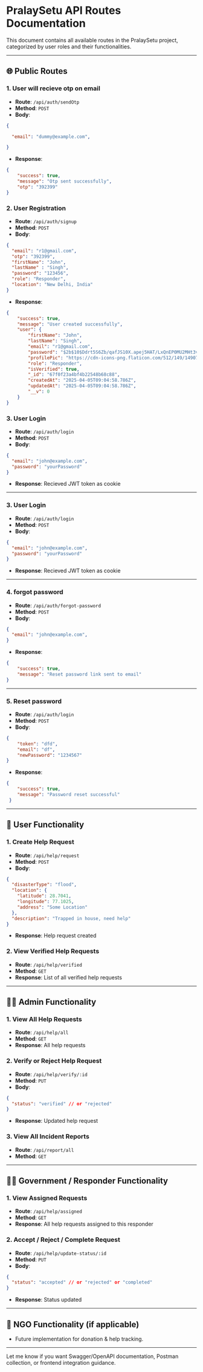 # PralaySetu API Routes Documentation

This document contains all available routes in the PralaySetu project, categorized by user roles and their functionalities.

---

## 🌐 Public Routes
### 1. User will recieve otp on email
- **Route**: `/api/auth/sendOtp`
- **Method**: `POST`
- **Body**:
```json
{

  "email": "dummy@example.com",

}
```
- **Response**: 
```json
{
    "success": true,
    "message": "Otp sent successfully",
    "otp": "392399"
}
```

### 2. User Registration
- **Route**: `/api/auth/signup`
- **Method**: `POST`
- **Body**:
```json
{
  "email": "r1@gmail.com",
  "otp": "392399",
  "firstName": "John",
  "lastName" : "Singh",
  "password": "123456",
  "role": "Responder",
  "location": "New Delhi, India"
}

```
- **Response**: 
```json
{
    "success": true,
    "message": "User created successfully",
    "user": {
        "firstName": "John",
        "lastName": "Singh",
        "email": "r1@gmail.com",
        "password": "$2b$10$Ddrt5S6Zb/qafJS10X.apej5HAT/LxQnEP0MU2MHt3vQz5HzO95Dq",
        "profilePic": "https://cdn-icons-png.flaticon.com/512/149/149071.png",
        "role": "Responder",
        "isVerified": true,
        "_id": "67f0f23a4bf4b22548b68c88",
        "createdAt": "2025-04-05T09:04:58.786Z",
        "updatedAt": "2025-04-05T09:04:58.786Z",
        "__v": 0
    }
}
```

### 3. User Login
- **Route**: `/api/auth/login`
- **Method**: `POST`
- **Body**:
```json
{
  "email": "john@example.com",
  "password": "yourPassword"
}
```
- **Response**: Recieved JWT token as cookie

---
### 3. User Login
- **Route**: `/api/auth/login`
- **Method**: `POST`
- **Body**:
```json
{
  "email": "john@example.com",
  "password": "yourPassword"
}
```
- **Response**: Recieved JWT token as cookie

---
### 4. forgot password
- **Route**: `/api/auth/forgot-password`
- **Method**: `POST`
- **Body**:
```json
{
  "email": "john@example.com",
}
```
- **Response**: 
```json
{
    "success": true,
    "message": "Reset password link sent to email"
}
```

---
### 5. Reset password
- **Route**: `/api/auth/login`
- **Method**: `POST`
- **Body**:
```json
{
    "token": "dfd",
    "email": "df",
    "newPassword": "1234567"
}
```
- **Response**: 
```json
{ 
    "success": true,
    "message": "Password reset successful" 
 }
```

---


## 👤 User Functionality

### 1. Create Help Request
- **Route**: `/api/help/request`
- **Method**: `POST`
- **Body**:
```json
{
  "disasterType": "flood",
  "location": {
    "latitude": 28.7041,
    "longitude": 77.1025,
    "address": "Some Location"
  },
  "description": "Trapped in house, need help"
}
```
- **Response**: Help request created

### 2. View Verified Help Requests
- **Route**: `/api/help/verified`
- **Method**: `GET`
- **Response**: List of all verified help requests

---

## 🧑‍💼 Admin Functionality

### 1. View All Help Requests
- **Route**: `/api/help/all`
- **Method**: `GET`
- **Response**: All help requests

### 2. Verify or Reject Help Request
- **Route**: `/api/help/verify/:id`
- **Method**: `PUT`
- **Body**:
```json
{
  "status": "verified" // or "rejected"
}
```
- **Response**: Updated help request

### 3. View All Incident Reports
- **Route**: `/api/report/all`
- **Method**: `GET`

---

## 🧑‍🚒 Government / Responder Functionality

### 1. View Assigned Requests
- **Route**: `/api/help/assigned`
- **Method**: `GET`
- **Response**: All help requests assigned to this responder

### 2. Accept / Reject / Complete Request
- **Route**: `/api/help/update-status/:id`
- **Method**: `PUT`
- **Body**:
```json
{
  "status": "accepted" // or "rejected" or "completed"
}
```
- **Response**: Status updated

---

## 🏥 NGO Functionality (if applicable)

- Future implementation for donation & help tracking.

---

Let me know if you want Swagger/OpenAPI documentation, Postman collection, or frontend integration guidance.